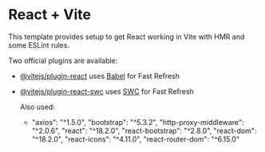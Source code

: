 # React + Vite

This template provides setup to get React working in Vite with HMR and some ESLint rules.

Two official plugins are available:

- [@vitejs/plugin-react](https://github.com/vitejs/vite-plugin-react/blob/main/packages/plugin-react/README.md) uses [Babel](https://babeljs.io/) for Fast Refresh
- [@vitejs/plugin-react-swc](https://github.com/vitejs/vite-plugin-react-swc) uses [SWC](https://swc.rs/) for Fast Refresh

  Also used:
  - "axios": "^1.5.0",
    "bootstrap": "^5.3.2",
    "http-proxy-middleware": "^2.0.6",
    "react": "^18.2.0",
    "react-bootstrap": "^2.8.0",
    "react-dom": "^18.2.0",
    "react-icons": "^4.11.0",
    "react-router-dom": "^6.15.0"
